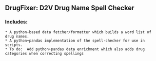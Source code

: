 ## DrugFixer: D2V Drug Name Spell Checker

### Includes:
	* A python-based data fetcher/formatter which builds a word list of drug names. 
	* A python+pandas implementation of the spell-checker for use in scripts.
	* To do:  Add python+pandas data enrichment which also adds drug categories when correcting spellings
